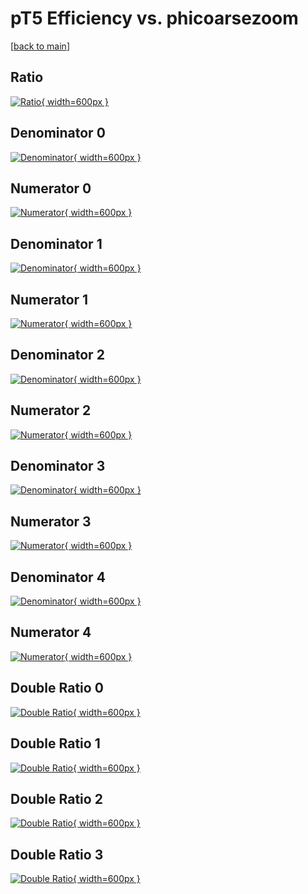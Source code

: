 # pT5 Efficiency vs. phicoarsezoom

[[back to main](./)]



## Ratio

[![Ratio](../mtv/var/pT5_loweta_13_1_eff_phicoarsezoom.png){ width=600px }](../mtv/var/pT5_loweta_13_1_eff_phicoarsezoom.pdf)

## Denominator 0

[![Denominator](../mtv/den/pT5_loweta_13_1_eff_phicoarsezoom_den0.png){ width=600px }](../mtv/den/pT5_loweta_13_1_eff_phicoarsezoom_den0.pdf)

## Numerator 0

[![Numerator](../mtv/num/pT5_loweta_13_1_eff_phicoarsezoom_num0.png){ width=600px }](../mtv/num/pT5_loweta_13_1_eff_phicoarsezoom_num0.pdf)

## Denominator 1

[![Denominator](../mtv/den/pT5_loweta_13_1_eff_phicoarsezoom_den1.png){ width=600px }](../mtv/den/pT5_loweta_13_1_eff_phicoarsezoom_den1.pdf)

## Numerator 1

[![Numerator](../mtv/num/pT5_loweta_13_1_eff_phicoarsezoom_num1.png){ width=600px }](../mtv/num/pT5_loweta_13_1_eff_phicoarsezoom_num1.pdf)

## Denominator 2

[![Denominator](../mtv/den/pT5_loweta_13_1_eff_phicoarsezoom_den2.png){ width=600px }](../mtv/den/pT5_loweta_13_1_eff_phicoarsezoom_den2.pdf)

## Numerator 2

[![Numerator](../mtv/num/pT5_loweta_13_1_eff_phicoarsezoom_num2.png){ width=600px }](../mtv/num/pT5_loweta_13_1_eff_phicoarsezoom_num2.pdf)

## Denominator 3

[![Denominator](../mtv/den/pT5_loweta_13_1_eff_phicoarsezoom_den3.png){ width=600px }](../mtv/den/pT5_loweta_13_1_eff_phicoarsezoom_den3.pdf)

## Numerator 3

[![Numerator](../mtv/num/pT5_loweta_13_1_eff_phicoarsezoom_num3.png){ width=600px }](../mtv/num/pT5_loweta_13_1_eff_phicoarsezoom_num3.pdf)

## Denominator 4

[![Denominator](../mtv/den/pT5_loweta_13_1_eff_phicoarsezoom_den4.png){ width=600px }](../mtv/den/pT5_loweta_13_1_eff_phicoarsezoom_den4.pdf)

## Numerator 4

[![Numerator](../mtv/num/pT5_loweta_13_1_eff_phicoarsezoom_num4.png){ width=600px }](../mtv/num/pT5_loweta_13_1_eff_phicoarsezoom_num4.pdf)

## Double Ratio 0

[![Double Ratio](../mtv/ratio/pT5_loweta_13_1_eff_phicoarsezoom_ratio0.png){ width=600px }](../mtv/ratio/pT5_loweta_13_1_eff_phicoarsezoom_ratio0.pdf)

## Double Ratio 1

[![Double Ratio](../mtv/ratio/pT5_loweta_13_1_eff_phicoarsezoom_ratio1.png){ width=600px }](../mtv/ratio/pT5_loweta_13_1_eff_phicoarsezoom_ratio1.pdf)

## Double Ratio 2

[![Double Ratio](../mtv/ratio/pT5_loweta_13_1_eff_phicoarsezoom_ratio2.png){ width=600px }](../mtv/ratio/pT5_loweta_13_1_eff_phicoarsezoom_ratio2.pdf)

## Double Ratio 3

[![Double Ratio](../mtv/ratio/pT5_loweta_13_1_eff_phicoarsezoom_ratio3.png){ width=600px }](../mtv/ratio/pT5_loweta_13_1_eff_phicoarsezoom_ratio3.pdf)

